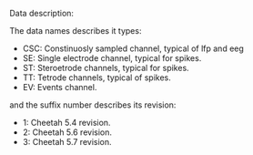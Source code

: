 Data description:

The data names describes it types:

- CSC: Constinuosly sampled channel, typical of lfp and eeg
- SE: Single electrode channel, typical for spikes.
- ST: Steroetrode channels, typical for spikes.
- TT: Tetrode channels, typical of spikes.
- EV: Events channel.

and the suffix number describes its revision:
- 1: Cheetah 5.4 revision.
- 2: Cheetah 5.6 revision.
- 3: Cheetah 5.7 revision.
